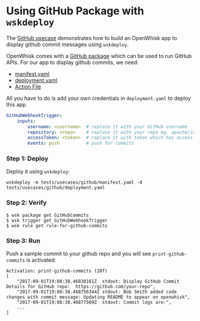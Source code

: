 <!--
#
# Licensed to the Apache Software Foundation (ASF) under one or more contributor
# license agreements.  See the NOTICE file distributed with this work for additional
# information regarding copyright ownership.  The ASF licenses this file to you
# under the Apache License, Version 2.0 (the # "License"); you may not use this
# file except in compliance with the License.  You may obtain a copy of the License
# at:
#
# http://www.apache.org/licenses/LICENSE-2.0
#
# Unless required by applicable law or agreed to in writing, software distributed
# under the License is distributed on an "AS IS" BASIS, WITHOUT WARRANTIES OR
# CONDITIONS OF ANY KIND, either express or implied.  See the License for the
# specific language governing permissions and limitations under the License.
#
-->

# Using GitHub Package with `wskdeploy`

The [GitHub usecase](https://github.com/apache/incubator-openwhisk-wskdeploy/tree/master/tests/usecases/github) demonstrates how to build an OpenWhisk app to display github commit messages using `wskdeploy`.

OpenWhisk comes with a [GitHub package](https://github.com/apache/incubator-openwhisk-catalog/blob/master/packages/github/README.md) which can be used to run GitHub APIs. For our app to display github commits, we need:

- [manifest.yaml](https://github.com/apache/incubator-openwhisk-wskdeploy/blob/master/tests/usecases/github/manifest.yaml)
- [deployment.yaml](https://github.com/apache/incubator-openwhisk-wskdeploy/blob/master/tests/usecases/github/deployment.yaml)
- [Action File](https://github.com/apache/incubator-openwhisk-wskdeploy/blob/master/tests/usecases/github/src/print-github-commits.js)

All you have to do is add your own credentials in `deployment.yaml` to deploy this app.

```yaml
GitHubWebhookTrigger:
    inputs:
        username: <username>  # replace it with your GitHub username
        repository: <repo>    # replace it with your repo eg. apache/incubator-openwhisk-wskdeploy
        accessToken: <token>  # replace it with token which has access to the specified repo
        events: push          # push for commits
```

### Step 1: Deploy

Deploy it using `wskdeploy`:

```
wskdeploy -m tests/usecases/github/manifest.yaml -d tests/usecases/github/deployment.yaml
```

### Step 2: Verify

```
$ wsk package get GitHubCommits
$ wsk trigger get GitHubWebhookTrigger
$ wsk rule get rule-for-github-commits
```
### Step 3: Run

Push a sample commit to your github repo and you will see `print-github-commits` is activated:

```
Activation: print-github-commits (28f)
[
    "2017-09-01T19:08:38.46838161Z  stdout: Display GitHub Commit Details for GitHub repo:  https://github.com/your-repo",
    "2017-09-01T19:08:38.468756344Z stdout: Bob Smith added code changes with commit message: Updating README to appear on openwhisk",
    "2017-09-01T19:08:38.46877569Z  stdout: Commit logs are:",
    ...
]
```
